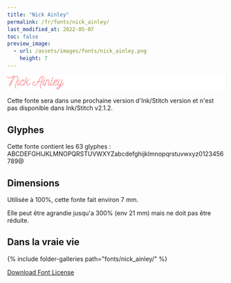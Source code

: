 ```yaml
---
title: "Nick Ainley"
permalink: /fr/fonts/nick_ainley/
last_modified_at: 2022-05-07
toc: false
preview_image:
  - url: /assets/images/fonts/nick_ainley.png
    height: 7
---
```

![Nick Ainley](/assets/images/fonts/nick_ainley.png)

Cette fonte sera dans une prochaine version d'Ink/Stitch version et n'est pas disponible dans Ink/Stitch v2.1.2.

## Glyphes

Cette fonte contient les 63 glyphes :
ABCDEFGHIJKLMNOPQRSTUVWXYZabcdefghijklmnopqrstuvwxyz0123456789@

## Dimensions

Utilisée à 100%, cette fonte fait environ 7 mm.

Elle peut être agrandie jusqu'a 300% (env 21 mm) mais ne doit pas être réduite.

## Dans la vraie vie

{% include folder-galleries path="fonts/nick_ainley/" %}



[Download Font License](https://github.com/inkstitch/inkstitch/tree/main/fonts/nick_ainley/LICENSE)
